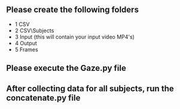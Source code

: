 ## Please create the following folders
- 1 CSV
- 2 CSV\Subjects
- 3 Input (this will contain your input video MP4's)
- 4 Output
- 5 Frames

## Please execute the Gaze.py file

## After collecting data for all subjects, run the concatenate.py file
